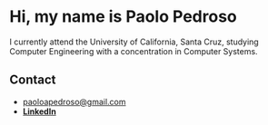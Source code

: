 # Hi, my name is Paolo Pedroso

I currently attend the University of California, Santa Cruz, studying Computer Engineering with a concentration in Computer Systems. 

## Contact
- <a href="mailto:paoloapedroso@gmail.com" target="_blank">paoloapedroso@gmail.com</a>
- <a href="https://www.linkedin.com/in/paolo-pedroso-848791232/" target="_blank">**LinkedIn**</a>
